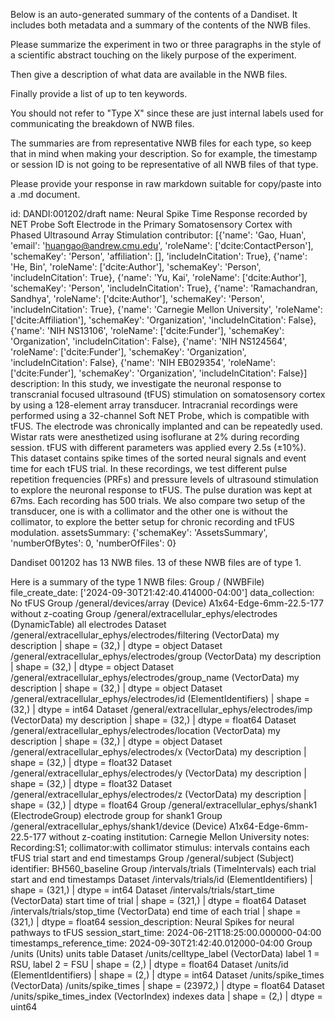 
Below is an auto-generated summary of the contents of a Dandiset. It includes both metadata and a summary of the contents of the NWB files.

Please summarize the experiment in two or three paragraphs in the style of a scientific abstract touching on the likely purpose of the experiment.

Then give a description of what data are available in the NWB files.

Finally provide a list of up to ten keywords.

You should not refer to "Type X" since these are just internal labels used for communicating the breakdown of NWB files.

The summaries are from representative NWB files for each type, so keep that in mind when making your description. So for example, the timestamp or session ID is not going to be representative of all NWB files of that type.

Please provide your response in raw markdown suitable for copy/paste into a .md document.


id: DANDI:001202/draft
name: Neural Spike Time Response recorded by NET Probe Soft Electrode in the Primary Somatosensory Cortex with Phased Ultrasound Array Stimulation
contributor: [{'name': 'Gao, Huan', 'email': 'huangao@andrew.cmu.edu', 'roleName': ['dcite:ContactPerson'], 'schemaKey': 'Person', 'affiliation': [], 'includeInCitation': True}, {'name': 'He, Bin', 'roleName': ['dcite:Author'], 'schemaKey': 'Person', 'includeInCitation': True}, {'name': 'Yu, Kai', 'roleName': ['dcite:Author'], 'schemaKey': 'Person', 'includeInCitation': True}, {'name': 'Ramachandran, Sandhya', 'roleName': ['dcite:Author'], 'schemaKey': 'Person', 'includeInCitation': True}, {'name': 'Carnegie Mellon University', 'roleName': ['dcite:Affiliation'], 'schemaKey': 'Organization', 'includeInCitation': False}, {'name': 'NIH NS13106', 'roleName': ['dcite:Funder'], 'schemaKey': 'Organization', 'includeInCitation': False}, {'name': 'NIH NS124564', 'roleName': ['dcite:Funder'], 'schemaKey': 'Organization', 'includeInCitation': False}, {'name': 'NIH EB029354', 'roleName': ['dcite:Funder'], 'schemaKey': 'Organization', 'includeInCitation': False}]
description: In this study, we investigate the neuronal response to transcranial focused ultrasound (tFUS) stimulation on somatosensory cortex by using a 128-element array transducer. Intracranial recordings were performed using a 32-channel Soft NET Probe, which is compatible with tFUS. The electrode was chronically implanted  and can be repeatedly used. Wistar rats were anesthetized using isoflurane at 2% during recording session. tFUS with different parameters was applied every 2.5s (±10%). This dataset contains spike times of the sorted neural signals and event time for each tFUS trial. In these recordings, we test different pulse repetition frequencies (PRFs)  and pressure levels of ultrasound stimulation to explore the neuronal response to tFUS. The pulse duration was kept at 67ms. Each recording has 500 trials. We also compare two setup of the transducer, one is with a collimator and the other one is without the collimator, to explore the better setup for chronic recording and tFUS modulation.
assetsSummary: {'schemaKey': 'AssetsSummary', 'numberOfBytes': 0, 'numberOfFiles': 0}

Dandiset 001202 has 13 NWB files.
13 of these NWB files are of type 1.


Here is a summary of the type 1 NWB files:
  Group / (NWBFile) 
  file_create_date: ['2024-09-30T21:42:40.414000-04:00']
  data_collection: No tFUS
  Group /general/devices/array (Device) A1x64-Edge-6mm-22.5-177 without z-coating
  Group /general/extracellular_ephys/electrodes (DynamicTable) all electrodes
  Dataset /general/extracellular_ephys/electrodes/filtering (VectorData) my description | shape = (32,) | dtype = object
  Dataset /general/extracellular_ephys/electrodes/group (VectorData) my description | shape = (32,) | dtype = object
  Dataset /general/extracellular_ephys/electrodes/group_name (VectorData) my description | shape = (32,) | dtype = object
  Dataset /general/extracellular_ephys/electrodes/id (ElementIdentifiers)  | shape = (32,) | dtype = int64
  Dataset /general/extracellular_ephys/electrodes/imp (VectorData) my description | shape = (32,) | dtype = float64
  Dataset /general/extracellular_ephys/electrodes/location (VectorData) my description | shape = (32,) | dtype = object
  Dataset /general/extracellular_ephys/electrodes/x (VectorData) my description | shape = (32,) | dtype = float32
  Dataset /general/extracellular_ephys/electrodes/y (VectorData) my description | shape = (32,) | dtype = float32
  Dataset /general/extracellular_ephys/electrodes/z (VectorData) my description | shape = (32,) | dtype = float64
  Group /general/extracellular_ephys/shank1 (ElectrodeGroup) electrode group for shank1
  Group /general/extracellular_ephys/shank1/device (Device) A1x64-Edge-6mm-22.5-177 without z-coating
  institution: Carnegie Mellon University
  notes: Recording:S1; collimator:with collimator
  stimulus: intervals contains each tFUS trial start and end timestamps
  Group /general/subject (Subject) 
  identifier: BH560_baseline
  Group /intervals/trials (TimeIntervals) each trial start and end timestamps
  Dataset /intervals/trials/id (ElementIdentifiers)  | shape = (321,) | dtype = int64
  Dataset /intervals/trials/start_time (VectorData) start time of trial | shape = (321,) | dtype = float64
  Dataset /intervals/trials/stop_time (VectorData) end time of each trial | shape = (321,) | dtype = float64
  session_description: Neural Spikes for neural pathways to tFUS
  session_start_time: 2024-06-21T18:25:00.000000-04:00
  timestamps_reference_time: 2024-09-30T21:42:40.012000-04:00
  Group /units (Units) units table
  Dataset /units/celltype_label (VectorData) label 1 = RSU, label 2 = FSU | shape = (2,) | dtype = float64
  Dataset /units/id (ElementIdentifiers)  | shape = (2,) | dtype = int64
  Dataset /units/spike_times (VectorData) /units/spike_times | shape = (23972,) | dtype = float64
  Dataset /units/spike_times_index (VectorIndex) indexes data | shape = (2,) | dtype = uint64
